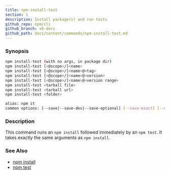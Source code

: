 ```yaml
---
title: npm-install-test
section: 1
description: Install package(s) and run tests
github_repo: npm/cli
github_branch: v6-docs
github_path: docs/content/commands/npm-install-test.md
---
```


### Synopsis

```bash
npm install-test (with no args, in package dir)
npm install-test [<@scope>/]<name>
npm install-test [<@scope>/]<name>@<tag>
npm install-test [<@scope>/]<name>@<version>
npm install-test [<@scope>/]<name>@<version range>
npm install-test <tarball file>
npm install-test <tarball url>
npm install-test <folder>

alias: npm it
common options: [--save|--save-dev|--save-optional] [--save-exact] [--dry-run]
```

### Description

This command runs an `npm install` followed immediately by an `npm test`. It
takes exactly the same arguments as `npm install`.

### See Also

* [npm install](/cli/v6/commands/npm-install)
* [npm test](/cli/v6/commands/npm-test)
